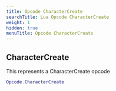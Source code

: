 ```yaml
---
title: Opcode CharacterCreate
searchTitle: Lua Opcode CharacterCreate
weight: 1
hidden: true
menuTitle: Opcode CharacterCreate
---
```

## CharacterCreate

This represents a CharacterCreate opcode
```lua
Opcode.CharacterCreate
```